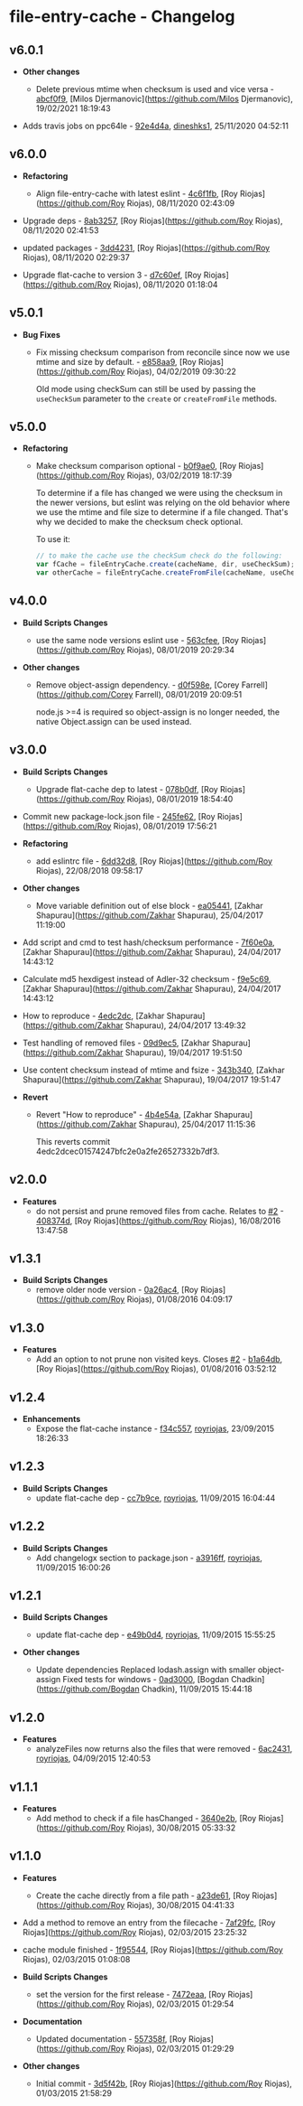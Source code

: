 # file-entry-cache - Changelog

## v6.0.1

- **Other changes**
    - Delete previous mtime when checksum is used and vice
      versa - [abcf0f9]( https://github.com/royriojas/file-entry-cache/commit/abcf0f9 ), [Milos Djermanovic](https://github.com/Milos
      Djermanovic), 19/02/2021 18:19:43


- Adds travis jobs on
  ppc64le - [92e4d4a]( https://github.com/royriojas/file-entry-cache/commit/92e4d4a ), [dineshks1](https://github.com/dineshks1),
  25/11/2020 04:52:11

## v6.0.0

- **Refactoring**
    - Align file-entry-cache with latest
      eslint - [4c6f1fb]( https://github.com/royriojas/file-entry-cache/commit/4c6f1fb ), [Roy Riojas](https://github.com/Roy
      Riojas), 08/11/2020 02:43:09


- Upgrade
  deps - [8ab3257]( https://github.com/royriojas/file-entry-cache/commit/8ab3257 ), [Roy Riojas](https://github.com/Roy
  Riojas), 08/11/2020 02:41:53


- updated
  packages - [3dd4231]( https://github.com/royriojas/file-entry-cache/commit/3dd4231 ), [Roy Riojas](https://github.com/Roy
  Riojas), 08/11/2020 02:29:37


- Upgrade flat-cache to version
  3 - [d7c60ef]( https://github.com/royriojas/file-entry-cache/commit/d7c60ef ), [Roy Riojas](https://github.com/Roy
  Riojas), 08/11/2020 01:18:04

## v5.0.1

- **Bug Fixes**
    - Fix missing checksum comparison from reconcile since now we use mtime and size by
      default. - [e858aa9]( https://github.com/royriojas/file-entry-cache/commit/e858aa9 ), [Roy Riojas](https://github.com/Roy
      Riojas), 04/02/2019 09:30:22

      Old mode using checkSum can still be used by passing the `useCheckSum` parameter to the `create`
      or `createFromFile` methods.

## v5.0.0

- **Refactoring**
    - Make checksum comparison
      optional - [b0f9ae0]( https://github.com/royriojas/file-entry-cache/commit/b0f9ae0 ), [Roy Riojas](https://github.com/Roy
      Riojas), 03/02/2019 18:17:39

      To determine if a file has changed we were using the checksum in the newer versions, but eslint was relying on the
      old behavior where we use the mtime and file size to determine if a file changed. That's why we decided to make
      the checksum check optional.

      To use it:

      ```js
      // to make the cache use the checkSum check do the following:
      var fCache = fileEntryCache.create(cacheName, dir, useCheckSum); // pass the third parameter as true
      var otherCache = fileEntryCache.createFromFile(cacheName, useCheckSum); // pass the second parameter as true
      ```

## v4.0.0

- **Build Scripts Changes**
    - use the same node versions eslint
      use - [563cfee]( https://github.com/royriojas/file-entry-cache/commit/563cfee ), [Roy Riojas](https://github.com/Roy
      Riojas), 08/01/2019 20:29:34


- **Other changes**
    - Remove object-assign
      dependency. - [d0f598e]( https://github.com/royriojas/file-entry-cache/commit/d0f598e ), [Corey Farrell](https://github.com/Corey
      Farrell), 08/01/2019 20:09:51

      node.js >=4 is required so object-assign is no longer needed, the native
      Object.assign can be used instead.

## v3.0.0

- **Build Scripts Changes**
    - Upgrade flat-cache dep to
      latest - [078b0df]( https://github.com/royriojas/file-entry-cache/commit/078b0df ), [Roy Riojas](https://github.com/Roy
      Riojas), 08/01/2019 18:54:40


- Commit new package-lock.json
  file - [245fe62]( https://github.com/royriojas/file-entry-cache/commit/245fe62 ), [Roy Riojas](https://github.com/Roy
  Riojas), 08/01/2019 17:56:21


- **Refactoring**
    - add eslintrc
      file - [6dd32d8]( https://github.com/royriojas/file-entry-cache/commit/6dd32d8 ), [Roy Riojas](https://github.com/Roy
      Riojas), 22/08/2018 09:58:17


- **Other changes**
    - Move variable definition out of else
      block - [ea05441]( https://github.com/royriojas/file-entry-cache/commit/ea05441 ), [Zakhar Shapurau](https://github.com/Zakhar
      Shapurau), 25/04/2017 11:19:00


- Add script and cmd to test hash/checksum
  performance - [7f60e0a]( https://github.com/royriojas/file-entry-cache/commit/7f60e0a ), [Zakhar Shapurau](https://github.com/Zakhar
  Shapurau), 24/04/2017 14:43:12


- Calculate md5 hexdigest instead of Adler-32
  checksum - [f9e5c69]( https://github.com/royriojas/file-entry-cache/commit/f9e5c69 ), [Zakhar Shapurau](https://github.com/Zakhar
  Shapurau), 24/04/2017 14:43:12


- How to
  reproduce - [4edc2dc]( https://github.com/royriojas/file-entry-cache/commit/4edc2dc ), [Zakhar Shapurau](https://github.com/Zakhar
  Shapurau), 24/04/2017 13:49:32


- Test handling of removed
  files - [09d9ec5]( https://github.com/royriojas/file-entry-cache/commit/09d9ec5 ), [Zakhar Shapurau](https://github.com/Zakhar
  Shapurau), 19/04/2017 19:51:50


- Use content checksum instead of mtime and
  fsize - [343b340]( https://github.com/royriojas/file-entry-cache/commit/343b340 ), [Zakhar Shapurau](https://github.com/Zakhar
  Shapurau), 19/04/2017 19:51:47


- **Revert**
    - Revert "How to
      reproduce" - [4b4e54a]( https://github.com/royriojas/file-entry-cache/commit/4b4e54a ), [Zakhar Shapurau](https://github.com/Zakhar
      Shapurau), 25/04/2017 11:15:36

      This reverts commit 4edc2dcec01574247bfc2e0a2fe26527332b7df3.

## v2.0.0

- **Features**
    - do not persist and prune removed files from cache. Relates
      to [#2](https://github.com/royriojas/file-entry-cache/issues/2) - [408374d]( https://github.com/royriojas/file-entry-cache/commit/408374d ), [Roy Riojas](https://github.com/Roy
      Riojas), 16/08/2016 13:47:58

## v1.3.1

- **Build Scripts Changes**
    - remove older node
      version - [0a26ac4]( https://github.com/royriojas/file-entry-cache/commit/0a26ac4 ), [Roy Riojas](https://github.com/Roy
      Riojas), 01/08/2016 04:09:17

## v1.3.0

- **Features**
    - Add an option to not prune non visited keys.
      Closes [#2](https://github.com/royriojas/file-entry-cache/issues/2) - [b1a64db]( https://github.com/royriojas/file-entry-cache/commit/b1a64db ), [Roy Riojas](https://github.com/Roy
      Riojas), 01/08/2016 03:52:12

## v1.2.4

- **Enhancements**
    - Expose the flat-cache
      instance - [f34c557]( https://github.com/royriojas/file-entry-cache/commit/f34c557 ), [royriojas](https://github.com/royriojas),
      23/09/2015 18:26:33

## v1.2.3

- **Build Scripts Changes**
    - update flat-cache
      dep - [cc7b9ce]( https://github.com/royriojas/file-entry-cache/commit/cc7b9ce ), [royriojas](https://github.com/royriojas),
      11/09/2015 16:04:44

## v1.2.2

- **Build Scripts Changes**
    - Add changelogx section to
      package.json - [a3916ff]( https://github.com/royriojas/file-entry-cache/commit/a3916ff ), [royriojas](https://github.com/royriojas),
      11/09/2015 16:00:26

## v1.2.1

- **Build Scripts Changes**
    - update flat-cache
      dep - [e49b0d4]( https://github.com/royriojas/file-entry-cache/commit/e49b0d4 ), [royriojas](https://github.com/royriojas),
      11/09/2015 15:55:25


- **Other changes**
    - Update dependencies Replaced lodash.assign with smaller object-assign Fixed tests for
      windows - [0ad3000]( https://github.com/royriojas/file-entry-cache/commit/0ad3000 ), [Bogdan Chadkin](https://github.com/Bogdan
      Chadkin), 11/09/2015 15:44:18

## v1.2.0

- **Features**
    - analyzeFiles now returns also the files that were
      removed - [6ac2431]( https://github.com/royriojas/file-entry-cache/commit/6ac2431 ), [royriojas](https://github.com/royriojas),
      04/09/2015 12:40:53

## v1.1.1

- **Features**
    - Add method to check if a file
      hasChanged - [3640e2b]( https://github.com/royriojas/file-entry-cache/commit/3640e2b ), [Roy Riojas](https://github.com/Roy
      Riojas), 30/08/2015 05:33:32

## v1.1.0

- **Features**
    - Create the cache directly from a file
      path - [a23de61]( https://github.com/royriojas/file-entry-cache/commit/a23de61 ), [Roy Riojas](https://github.com/Roy
      Riojas), 30/08/2015 04:41:33


- Add a method to remove an entry from the
  filecache - [7af29fc]( https://github.com/royriojas/file-entry-cache/commit/7af29fc ), [Roy Riojas](https://github.com/Roy
  Riojas), 02/03/2015 23:25:32


- cache module
  finished - [1f95544]( https://github.com/royriojas/file-entry-cache/commit/1f95544 ), [Roy Riojas](https://github.com/Roy
  Riojas), 02/03/2015 01:08:08


- **Build Scripts Changes**
    - set the version for the first
      release - [7472eaa]( https://github.com/royriojas/file-entry-cache/commit/7472eaa ), [Roy Riojas](https://github.com/Roy
      Riojas), 02/03/2015 01:29:54


- **Documentation**
    - Updated
      documentation - [557358f]( https://github.com/royriojas/file-entry-cache/commit/557358f ), [Roy Riojas](https://github.com/Roy
      Riojas), 02/03/2015 01:29:29


- **Other changes**
    - Initial
      commit - [3d5f42b]( https://github.com/royriojas/file-entry-cache/commit/3d5f42b ), [Roy Riojas](https://github.com/Roy
      Riojas), 01/03/2015 21:58:29

    
